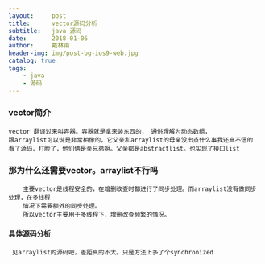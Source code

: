```yaml
---
layout:     post
title:      vector源码分析
subtitle:   java 源码
date:       2018-01-06
author:     戴林甫
header-img: img/post-bg-ios9-web.jpg
catalog: true
tags:
    - java
    - 源码
---
```


### vector简介
    vector 翻译过来叫容器。容器就是拿来装东西的， 通俗理解为动态数组，
    跟arraylist可以说是非常相像的，它父亲和arraylist的母亲没出点什么事我还真不信的
    看了源码，打脸了，他们俩是亲兄弟啊。父亲都是abstractlist。也实现了接口list
    
### 那为什么还需要vector。arraylist不行吗
        主要vector是线程安全的，在增删改查时都进行了同步处理。而arraylist没有做同步处理，在多线程
        情况下需要额外的同步处理。
        所以vector主要用于多线程下，增删改查频繁的情况。

#### 具体源码分析
      
     见arraylist的源码吧，差距真的不大。只是方法上多了个synchronized